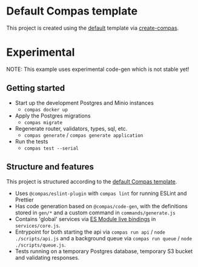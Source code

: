 # Default Compas template

This project is created using the
[default](https://github.com/compasjs/compas/tree/main/examples/default)
template via [create-compas](https://www.npmjs.com/package/create-compas).

# Experimental

NOTE: This example uses experimental code-gen which is not stable yet!

## Getting started

- Start up the development Postgres and Minio instances
  - `compas docker up`
- Apply the Postgres migrations
  - `compas migrate`
- Regenerate router, validators, types, sql, etc.
  - `compas generate` / `compas generate application`
- Run the tests
  - `compas test --serial`

## Structure and features

This project is structured according to the
[default Compas template](https://github.com/compasjs/compas/tree/main/examples/default).

- Uses `@compas/eslint-plugin` with `compas lint` for running ESLint and
  Prettier
- Has code generation based on `@compas/code-gen`, with the definitions stored
  in `gen/*` and a custom command in `commands/generate.js`
- Contains 'global' services via
  [ES Module live bindings](https://stackoverflow.com/a/57552682) in
  `services/core.js`.
- Entrypoint for both starting the api via `compas run api` /
  `node ./scripts/api.js` and a background queue via `compas run queue` /
  `node ./scripts/queue.js`.
- Tests running on a temporary Postgres database, temporary S3 bucket and
  validating responses.
